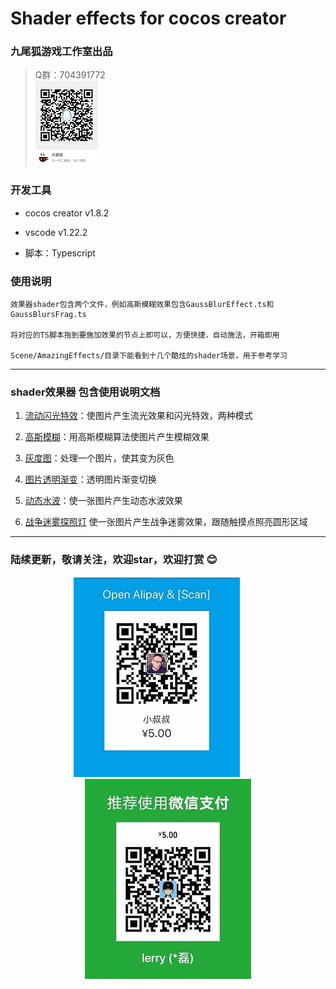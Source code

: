 # Shader effects for cocos creator

### 九尾狐游戏工作室出品

> Q群：704391772  
![Q群704391772](screenshots/qqgroup.JPG)


### 开发工具

- cocos creator v1.8.2

- vscode v1.22.2

- 脚本：Typescript

### 使用说明

    效果器shader包含两个文件，例如高斯模糊效果包含GaussBlurEffect.ts和GaussBlursFrag.ts

    将对应的TS脚本拖到要施加效果的节点上即可以，方便快捷，自动施法，开箱即用 

    Scene/AmazingEffects/目录下能看到十几个酷炫的shader场景，用于参考学习

---

### shader效果器 包含使用说明文档

1. [流动闪光特效](assets/resources/readme/FluxayEffect.md)：使图片产生流光效果和闪光特效，两种模式

2. [高斯模糊](assets/resources/readme/GaussBlurs.md)：用高斯模糊算法使图片产生模糊效果

3. [灰度图](assets/resources/readme/GrayEffect.md)：处理一个图片，使其变为灰色

4. [图片透明渐变](assets/resources/readme/TransferEffect.md)：透明图片渐变切换

5. [动态水波](assets/resources/readme/WaterWave.md)：使一张图片产生动态水波效果

6. [战争迷雾探照灯](assets/resources/readme/SearchLight.md) 使一张图片产生战争迷雾效果，跟随触摸点照亮圆形区域

---

### 陆续更新，敬请关注，欢迎star，欢迎打赏 :blush:

<div align="center">
<img src="screenshots/alipay2.jpg">
&nbsp;&nbsp;&nbsp;&nbsp;&nbsp;&nbsp;&nbsp;&nbsp;
<img src="screenshots/wechatpay2.jpg">
</div>